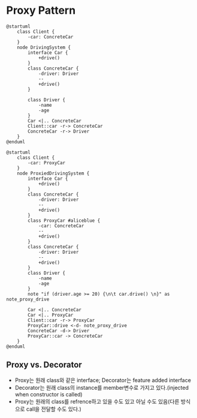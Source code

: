 # Proxy Pattern
```plantuml
@startuml
    class Client {
        -car: ConcreteCar
    }
    node DrivingSystem {
        interface Car {
            +drive()
        }
        class ConcreteCar {
            -driver: Driver
            --
            +drive()
        }

        class Driver {
            -name
            -age
        }
        Car <|.. ConcreteCar
        Client::car -r-> ConcreteCar
        ConcreteCar -r-> Driver
    }
@enduml
```
```plantuml
@startuml
    class Client {
        -car: ProxyCar
    }
    node ProxiedDrivingSystem {
        interface Car {
            +drive()
        }
        class ConcreteCar {
            -driver: Driver
            --
            +drive()
        }
        class ProxyCar #aliceblue {
            -car: ConcreteCar
            --
            +drive()
        }
        class ConcreteCar {
            -driver: Driver
            --
            +drive()
        }
        class Driver {
            -name
            -age
        }
        note "if (driver.age >= 20) {\n\t car.drive() \n}" as note_proxy_drive

        Car <|.. ConcreteCar
        Car <|.. ProxyCar
        Client::car -r-> ProxyCar
        ProxyCar::drive <-d- note_proxy_drive
        ConcreteCar -d-> Driver
        ProxyCar::car -> ConcreteCar
    }
@enduml
```

## Proxy vs. Decorator
- Proxy는 원래 class와 같은 interface; Decorator는 feature added interface
- Decorator는 원래 class의 instance를 member변수로 가지고 있다.(injected when constructor is called)
- Proxy는 원래의 class를 refrence하고 있을 수도 있고 아닐 수도 있음(다른 방식으로 call을 전달할 수도 있다.)